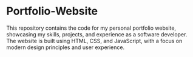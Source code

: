# Portfolio-Website
This repository contains the code for my personal portfolio website, showcasing my skills, projects, and experience as a software developer. The website is built using HTML, CSS, and JavaScript, with a focus on modern design principles and user experience.
